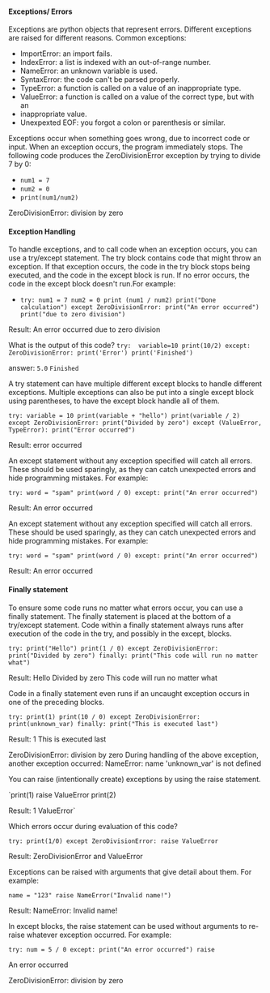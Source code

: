 #### Exceptions/ Errors

Exceptions are python objects that represent errors. Different exceptions are raised for different reasons. 
Common exceptions:

- ImportError: an import fails.
- IndexError: a list is indexed with an out-of-range number.
- NameError: an unknown variable is used.
- SyntaxError: the code can't be parsed properly. 
- TypeError: a function is called on a value of an inappropriate type.
- ValueError: a function is called on a value of the correct type, but with an 
- inappropriate value.
- Unexpexted EOF: you forgot a colon or parenthesis or similar.

Exceptions occur when something goes wrong, due to incorrect code or input. When an exception occurs, the program immediately stops.
The following code produces the ZeroDivisionError exception by trying to divide 7 by 0:  
- `num1 = 7`
- `num2 = 0`
- `print(num1/num2)`

ZeroDivisionError: division by zero

#### Exception Handling

To handle exceptions, and to call code when an exception occurs, you can use a try/except statement. The try block contains code that might throw an exception. If that exception occurs, the code in the try block stops being executed, and the code in the except block is run. If no error occurs, the code in the except block doesn't run.For example: 

- `try:
   num1 = 7
   num2 = 0
   print (num1 / num2)
   print("Done calculation")
except ZeroDivisionError:
   print("An error occurred")
   print("due to zero division")`

Result: 
An error occurred
due to zero division

What is the output of this code?
`try: 
variable=10
print(10/2)
except:
ZeroDivisionError:
print('Error')
print('Finished')`

answer: `5.0` `Finished`

A try statement can have multiple different except blocks to handle different exceptions. Multiple exceptions can also be put into a single except block using parentheses, to have the except block handle all of them.

`try:
   variable = 10
   print(variable + "hello")
   print(variable / 2)
except ZeroDivisionError:
   print("Divided by zero")
except (ValueError, TypeError):
   print("Error occurred")`

Result:
error occurred

An except statement without any exception specified will catch all errors. These should be used sparingly, as they can catch unexpected errors and hide programming mistakes. For example:

`try:
   word = "spam"
   print(word / 0)
except:
   print("An error occurred")`

Result: 
An error occurred

An except statement without any exception specified will catch all errors. These should be used sparingly, as they can catch unexpected errors and hide programming mistakes. For example:

`try:
   word = "spam"
   print(word / 0)
except:
   print("An error occurred")`

Result: 
An error occurred

#### Finally statement

To ensure some code runs no matter what errors occur, you can use a finally statement. The finally statement is placed at the bottom of a try/except statement. Code within a finally statement always runs after execution of the code in the try, and possibly in the except, blocks.

`try:
   print("Hello")
   print(1 / 0)
except ZeroDivisionError:
   print("Divided by zero")
finally:
   print("This code will run no matter what")`

Result:
Hello
Divided by zero
This code will run no matter what

Code in a finally statement even runs if an uncaught exception occurs in one of the preceding blocks. 

`try:
   print(1)
   print(10 / 0)
except ZeroDivisionError:
   print(unknown_var)
finally:
   print("This is executed last")`

Result:
1
This is executed last

ZeroDivisionError: division by zero
During handling of the above exception, another exception occurred:
NameError: name 'unknown_var' is not defined

You can raise (intentionally create) exceptions by using the raise statement.

`print(1)
raise ValueError
print(2)

Result:
1
ValueError`

Which errors occur during evaluation of this code?

`try:
print(1/0)
except ZeroDivisionError:
raise ValueError`

Result:
ZeroDivisionError and ValueError

Exceptions can be raised with arguments that give detail about them. For example: 

`name = "123"
raise NameError("Invalid name!")`

Result: 
NameError: Invalid name!


In except blocks, the raise statement can be used without arguments to re-raise whatever exception occurred.
For example: 

`try:
   num = 5 / 0
except:
   print("An error occurred")
   raise`

An error occurred

ZeroDivisionError: division by zero



